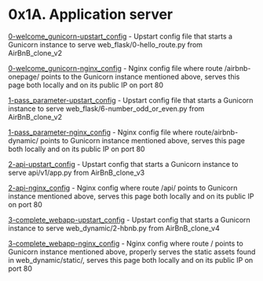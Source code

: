 # 0x1A. Application server

[0-welcome_gunicorn-upstart_config](0-welcome_gunicorn-upstart_config) - Upstart config file that starts a Gunicorn instance to serve web_flask/0-hello_route.py from AirBnB_clone_v2

[0-welcome_gunicorn-nginx_config](0-welcome_gunicorn-nginx_config) - Nginx config file where route /airbnb-onepage/ points to the Gunicorn instance mentioned above, serves this page both locally and on its public IP on port 80

[1-pass_parameter-upstart_config](1-pass_parameter-upstart_config) - Upstart config file that starts a Gunicorn instance to serve web_flask/6-number_odd_or_even.py from AirBnB_clone_v2

[1-pass_parameter-nginx_config](1-pass_parameter-nginx_config) - Nginx config file where route/airbnb-dynamic/ points to Gunicorn instance mentioned above, serves this page both locally and on its public IP on port 80

[2-api-upstart_config](2-api-upstart_config) - Upstart config that starts a Gunicorn instance to serve api/v1/app.py from AirBnB_clone_v3

[2-api-nginx_config](2-api-nginx_config) - Nginx config where route /api/ points to Gunicorn instance mentioned above, serves this page both locally and on its public IP on port 80

[3-complete_webapp-upstart_config](3-complete_webapp-upstart_config) - Upstart config that starts a Gunicorn instance to serve web_dynamic/2-hbnb.py from AirBnB_clone_v4

[3-complete_webapp-nginx_config](3-complete_webapp-nginx_config) - Nginx config where route / points to Gunicorn instance mentioned above, properly serves the static assets found in web_dynamic/static/, serves this page both locally and on its public IP on port 80
